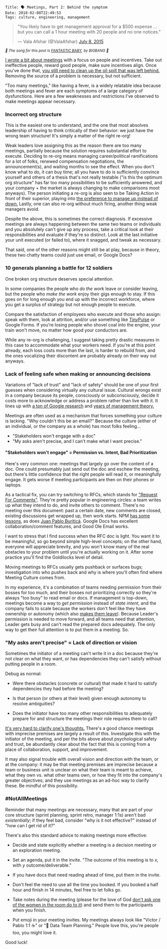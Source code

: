     Title: 🗣 Meetings, Part 2: Behind the symptom
    Date: 2018-02-08T22:49:53
    Tags: culture, engineering, management

<blockquote class="twitter-tweet" data-lang="en">
<p lang="en" dir="ltr">&quot;You likely have to get management approval for a $500 expense
... but you can call a 1 hour meeting with 20 people and no one
notices.&quot;</p>&mdash; Vala Afshar (@ValaAfshar)
<a href="https://twitter.com/ValaAfshar/status/618826783799025664?ref_src=twsrc%5Etfw">July 8, 2015</a>
</blockquote>

<small><em>🎵 The song for this post is [FANTASTIC BABY][1], by
BIGBANG 🎵</em></small>

[I wrote a bit about meetings][2] with a focus on people and incentives. Take
out ineffective people, reward good people, make sure incentives align. Once
you've done that, [you still need to clean up the oil spill that was left
behind.][3] Removing the source of a problem is necessary, but not
sufficient.

"Too many meetings," like having a fever, is a widely relatable idea because
both meetings and fever are each symptoms of a large category of dysfunctions.
Here are a few weaknesses and restrictions I've observed to make meetings appear
necessary.

### Incorrect org structure

This is the easiest one to understand, and the one that most absolves leadership
of having to think critically of their behavior: we just have the wrong team
structure! It's simply a matter of the right re-org!

Weak leaders love assigning this as the reason there are too many meetings,
partially because the solution requires substantial effort to execute.
Deciding to re-org means managing career/political ramifications for a lot of
folks, renewed compensation negotiations, the announcement(s), and waiting
months to see the effect. When you don't know what to do, it can buy time; all
you have to do is sufficiently convince yourself and others of a thesis that's
not really testable ("is this the optimum org structure" has far too many
possibilities to be sufficiently answered, and your company + the market is
always changing to make comparisons moot anyways). The person initiating a
re-org is also seen to be Taking Action in front of their superior, playing into
[the preference to manage up instead of down.][14] Lastly, one can also re-org
without much firing, another thing weak managers avoid.

Despite the above, this is sometimes the correct diagnosis. If excessive meetings
are always happening between the same two teams or individuals and you
absolutely can't give up any process, take a critical look at
their responsibilities and evaluate if they're so distinct. Look at the last
initiative your unit executed (or failed to), where it snagged, and tweak as
necessary.

That said, one of the other reasons might still be at play, because in theory,
these two chatty teams could just use email, or Google Docs?

### 10 generals planning a battle for 12 soldiers

One broken org structure deserves special attention.

In some companies the people who _do the work_ leave or consider leaving, but
the people who _make the work_ enjoy their gigs enough to stay. If this goes on
for long enough you end up with the incorrect workforce, where you get a surplus
of strategy but not enough people to execute.

Compare the satisfaction of employees who execute and those who assign: speak
with them, look at attrition, and/or use something like [TinyPulse][4] or Google
Forms. If you're losing people who shovel coal into the engine, your train won't
move, no matter how good your conductors are.

While any re-org is challenging, I suggest taking pretty drastic measures
in this case to accommodate what your workers need. If you're at this point
already, each loss costs more than the last, is harder to rebuild from, and the
ones vocalizing their discontent are probably already on their way out anyways.

### Lack of feeling safe when making or announcing decisions

Variations of "lack of trust" and "lack of safety" should be one of your first
guesses when considering virtually any cultural issue. Cultural wrongs exist
in a company because its people, consciously or subconsciously, decide it costs
more to acknowledge or address a problem rather than live with it. It lines up
with [a ton of Google research][10] and [years of management theory.][9]

Meetings are often used as a mechanism that forces something your culture is
lacking. "Why couldn't this be an email?" Because the culture (either of an
individual, or the company as a whole) has most folks feeling…

- "Stakeholders won't engage with a doc"
- "My asks aren't precise, and I can't make what I want precise."

#### "Stakeholders won't engage" = Permission vs. Intent, Bad Prioritization

Here's very common one: meetings that largely go over the content of a
doc. One could presumably just send out the doc and eschew the meeting, but
there's little confidence that the right people will read it, or meaningfully
engage. It gets worse if meeting participants are then on their phones or laptops.

As a tactical fix, you can try switching to RFCs, which stands for ["Request For
Comments"][8]. They're pretty popular in engineering circles: a team writes up what
they intend to do, and invite others to comment. There's no meeting over this
document: past a certain date, new comments are closed, existing discussions get
wrapped up, then work starts. NPM [has some lessons][6], as does
[Juan Pablo Buriticá][7]. Google Docs has excellent collaboration/comment
features, and Good Ole Email works.

I want to stress that I find success when the RFC doc is light. You want it to
be meaningful, so go beyond simple high-level concepts; on the other hand,
everyone will appreciate brevity, and you won't know many of the real obstacles
to your problem until you're actually working on it. After some practice you'll
find the Goldilocks level of detail.

Moving meetings to RFCs usually gets pushback or surfaces bugs; investigation
into who pushes back and why is where you'll often find where Meeting Culture
comes from.

In my experience, it's a combination of teams needing permission from their
bosses for too much, and their bosses not prioritizing correctly so
they're always "too busy" to read email or docs. If management is top-down,
meetings become a way to _get permission_ instead of _state intent,_ and the
company fails to scale because the workers don't feel like they have ownership
or autonomy (which also [makes them leave][13]). Because Leader's permission 
is needed to move forward, and all teams need that attention, Leader gets busy
and can't read the prepared docs adequately. The only way to get their full
attention is to put them in a meeting. So.

### "My asks aren't precise" = Lack of direction or vision

Sometimes the initiator of a meeting can't write it in a doc because they're not
clear on what they want, or has dependencies they can't satisfy without putting
people in a room.

Debug as normal:

* Were there obstacles (concrete or cultural) that made it hard to satisfy
  dependencies they had before the meeting?

* Is that person (or others at their level) given enough autonomy to resolve
  ambiguities?

* Does the initiator have too many other responsibilities to adequately prepare
  for and structure the meetings their role requires them to call?

[It's very hard to clarify one's thoughts.][12] There's a good chance meetings
with imprecise premises are largely a result of this. Investigate this with the
initiator of the meeting, and per the bits above about psychological safety and
trust, be abundantly clear about the fact that this is coming from a place of
collaboration, support, and improvement.

It may also signal trouble with overall vision and direction with the team, or
at the company: it may be that meeting premises are imprecise because a team or
business unit is unclear on what their team is meant to achieve, what they own
vs. what other teams own, or how they fit into the company's greater objectives;
and they use meetings as an ad-hoc way to clarify these. Be mindful of this
possibility.

### #NotAllMeetings

Reminder that many meetings are necessary, many that are part of your core
structure (sprint planning, sprint retro, manager 1:1s) aren't bad
_existentially_; if they feel bad, consider "why is it not effective?" instead
of "how can I get rid of it?"

There's also this standard advice to making meetings more effective:

* Decide and state explicitly whether a meeting is a decision meeting or an
  exploration meeting.

* Set an agenda, put it in the invite. "The outcome of this meeting is to _x_,
  with _y_ outcome/deliverable."

* If you have docs that need reading ahead of time, put them in the invite.

* Don't feel the need to use all the time you booked. If you booked a half hour
  and finish in 14 minutes, feel free to let folks go.

* Take notes during the meeting (please for the love of God [don't ask one of
  the women in the room do to it][11]) and send them to the participants when
  you finish.

* Put emoji in your meeting invites. My meetings always look like "Victor /
  Pablo 1:1 ☕️" or "💾  Data Team Planning." People love this, you're people too,
  you might love it.

Good luck!

   [1]: https://www.youtube.com/watch?v=AAbokV76tkU
   [2]: /2018/02/meetings-baby.html
   [3]: /2017/12/company-culture.html#the-electric-bananas-experiment
   [4]: https://www.tinypulse.com/
   [5]: https://en.wikipedia.org/wiki/OKR
   [6]: http://blog.npmjs.org/post/153881413635/some-notes-on-rfcs
   [7]: https://buriti.ca/6-lessons-i-learned-while-implementing-technical-rfcs-as-a-management-tool-34687dbf46cb
   [8]: https://en.wikipedia.org/wiki/Request_for_Comments
   [9]: https://www.tablegroup.com/books/dysfunctions
   [10]: https://rework.withgoogle.com/print/guides/5721312655835136/
   [11]: https://www.nytimes.com/2015/02/08/opinion/sunday/sheryl-sandberg-and-adam-grant-on-women-doing-office-housework.html
   [12]: https://xkcd.com/568/
   [13]: https://www.nbcnews.com/better/careers/research-says-secret-being-happy-work-n762926
   [14]: /2018/02/meetings-baby.html#why-not-address-the-core-problems
